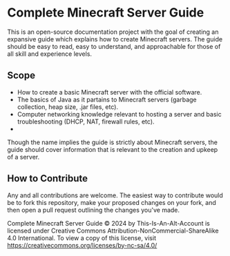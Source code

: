 # Complete Minecraft Server Guide
This is an open-source documentation project with the goal of creating an expansive guide which explains how to create Minecraft servers. The guide should be easy to read, easy to understand, and approachable for those of all skill and experience levels.

## Scope
- How to create a basic Minecraft server with the official software.
- The basics of Java as it partains to Minecraft servers (garbage collection, heap size, .jar files, etc).
- Computer networking knowledge relevant to hosting a server and basic troubleshooting (DHCP, NAT, firewall rules, etc).
- 

Though the name implies the guide is strictly about Minecraft servers, the guide should cover information that is relevant to the creation and upkeep of a server.

## How to Contribute
Any and all contributions are welcome. The easiest way to contribute would be to fork this repository, make your proposed changes on your fork, and then open a pull request outlining the changes you've made.

Complete Minecraft Server Guide © 2024 by This-Is-An-Alt-Account is licensed under Creative Commons Attribution-NonCommercial-ShareAlike 4.0 International. To view a copy of this license, visit https://creativecommons.org/licenses/by-nc-sa/4.0/
